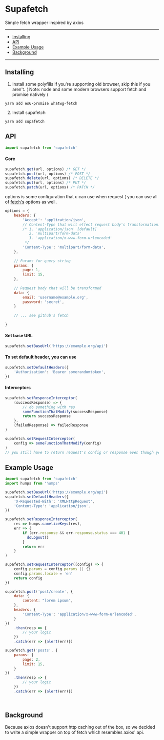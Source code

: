 # Supafetch
Simple fetch wrapper inspired by axios


----------


- [Installing](#installing)
- [API](#api)
- [Example Usage](#example-usage)
- [Background](#background)


----------


## Installing

1. Install some polyfills if you're supporting old browser, skip this if you aren't. ( Note: node and some modern browsers support fetch and promise natively )
```
yarn add es6-promise whatwg-fetch
```
2. Install supafetch
```
yarn add supafetch
```

## API
```js 
import supafetch from 'supafetch'
```

#### Core
```js
supafetch.get(url, options) /* GET */
supafetch.post(url, options) /* POST */
supafetch.delete(url, options) /* DELETE */
supafetch.put(url, options) /* PUT */
supafetch.patch(url, options) /* PATCH */
```
options is some configuration that u can use when request ( you can use all of [fetch's](https://github.com/github/fetch) options as well.
```js
options = {
	headers: {
		'Accept': 'application/json',
		// Content-Type that will effect request body's transformation.
		/* 1. 'application/json' [default]
		   2. 'multipart/form-data'
		   3. 'application/x-www-form-urlencoded'
		 */
		'Content-Type': 'multipart/form-data',
	},
	
	// Params for query string
	params: {
		page: 1,
		limit: 15,
	},
	
	// Request body that will be transformed
	data: {
		email: 'username@example.org',
		password: 'secret',
	}
	
	// ... see github's fetch
	
}
```




#### Set base URL
```js
supafetch.setBaseUrl('https://example.org/api')
```
#### To set default header, you can use
```js
supafetch.setDefaultHeaders({
	'Authorization': 'Bearer somerandomtoken',
})
```
#### Interceptors
```js
supafetch.setResponseInterceptor(
	(successResponse) => { 
		// do something with res
		someFunctionThatModify(successResponse)
		return successResponse
	},
	(failedResponse) => failedResponse
)

supafetch.setRequestInterceptor(
	config => someFunctionThatModify(config)
)
// you still have to return request's config or response even though you don't modify it.
```



## Example Usage
```js
import supafetch from 'supafetch'
import humps from 'humps'

supafetch.setBaseUrl('https://example.org/api')
supafetch.setDefaultHeaders({
	'X-Requested-With': 'XMLHttpRequest',
	'Content-Type': 'application/json',
})

supafetch.setResponseInterceptor(
	res => humps.camelizeKeys(res),
    err => {
	    if (err.response && err.response.status === 401 {
          doLogout()
        }
        return err
    }
)

supafetch.setRequestInterceptor((config) => {
	config.params = config.params || {}
	config.params.locale = 'en'
	return config
})

supafetch.post('post/create', {
	data: {
		content: "lorem ipsum", 
	},
	headers: {
		'Content-Type': 'application/x-www-form-urlencoded',
	}
})
	.then(resp => {
		// your logic
	})
	.catch(err => {alert(err)})

supafetch.get('posts', {
	params: {
		page: 2, 
		limit: 15,
	}
})
	.then(resp => {
		// your logic
	})
	.catch(err => {alert(err)})




```

## Background

Because axios doesn't support http caching out of the box, so we decided to write a simple wrapper on top of fetch which resembles axios' api.
